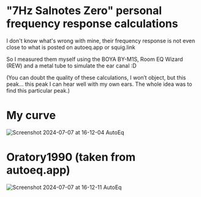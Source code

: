 # "7Hz Salnotes Zero" personal frequency response calculations

I don't know what's wrong with mine, their frequency response is not even close to what is posted on autoeq.app or squig.link

So I measured them myself using the BOYA BY-M1S, Room EQ Wizard (REW) and a metal tube to simulate the ear canal :D

(You can doubt the quality of these calculations, I won’t object, but this peak... this peak I can hear well with my own ears. The whole idea was to find this particular peak.)

# My curve

![Screenshot 2024-07-07 at 16-12-04 AutoEq](https://github.com/demonich/-7-Hz-Salnotes-Zero-personal-frequency-response-calculations/assets/74813436/16b8d8d0-222a-4863-b556-12197ea89056)

# Oratory1990 (taken from autoeq.app)

![Screenshot 2024-07-07 at 16-12-11 AutoEq](https://github.com/demonich/-7-Hz-Salnotes-Zero-personal-frequency-response-calculations/assets/74813436/4dd8f2ff-12ae-4804-9c00-c5c2301811c3)
